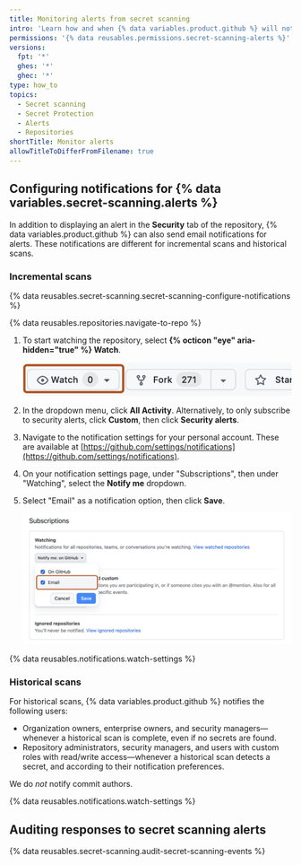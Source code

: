 ```yaml
---
title: Monitoring alerts from secret scanning
intro: 'Learn how and when {% data variables.product.github %} will notify you about a secret scanning alert.'
permissions: '{% data reusables.permissions.secret-scanning-alerts %}'
versions:
  fpt: '*'
  ghes: '*'
  ghec: '*'
type: how_to
topics:
  - Secret scanning
  - Secret Protection
  - Alerts
  - Repositories
shortTitle: Monitor alerts
allowTitleToDifferFromFilename: true
---
```


## Configuring notifications for {% data variables.secret-scanning.alerts %}

In addition to displaying an alert in the **Security** tab of the repository, {% data variables.product.github %} can also send email notifications for alerts. These notifications are different for incremental scans and historical scans.

### Incremental scans

{% data reusables.secret-scanning.secret-scanning-configure-notifications %}

{% data reusables.repositories.navigate-to-repo %}
1. To start watching the repository, select **{% octicon "eye" aria-hidden="true" %} Watch**.

   ![Screenshot of the repository's main page. A dropdown menu, titled "Watch", is highlighted with an orange outline.](/assets/images/help/repository/repository-watch-dropdown.png)

1. In the dropdown menu, click **All Activity**. Alternatively, to only subscribe to security alerts, click **Custom**, then click **Security alerts**.
1. Navigate to the notification settings for your personal account. These are available at [https://github.com/settings/notifications](https://github.com/settings/notifications).
1. On your notification settings page, under "Subscriptions", then under "Watching", select the **Notify me** dropdown.
1. Select "Email" as a notification option, then click **Save**.

   ![Screenshot of the notification settings for a user account. Under "Subscriptions" and "Watching" a checkbox, titled "Email", is outlined in orange.](/assets/images/help/notifications/repository-watching-notification-options.png)

{% data reusables.notifications.watch-settings %}

### Historical scans

For historical scans, {% data variables.product.github %} notifies the following users:

* Organization owners, enterprise owners, and security managers—whenever a historical scan is complete, even if no secrets are found.
* Repository administrators, security managers, and users with custom roles with read/write access—whenever a historical scan detects a secret, and according to their notification preferences.

We do _not_ notify commit authors.

{% data reusables.notifications.watch-settings %}

## Auditing responses to secret scanning alerts

{% data reusables.secret-scanning.audit-secret-scanning-events %}
